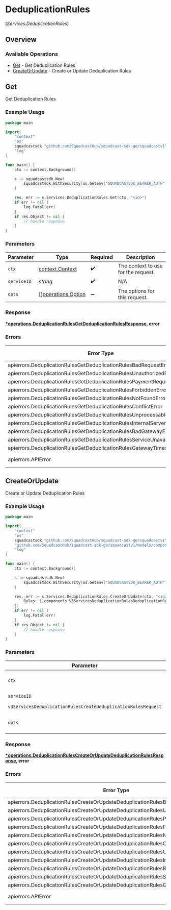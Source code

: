 # DeduplicationRules
(*Services.DeduplicationRules*)

## Overview

### Available Operations

* [Get](#get) - Get Deduplication Rules
* [CreateOrUpdate](#createorupdate) - Create or Update Deduplication Rules

## Get

Get Deduplication Rules

### Example Usage

<!-- UsageSnippet language="go" operationID="DeduplicationRules_getDeduplicationRules" method="get" path="/v3/services/{serviceID}/deduplication-rules" -->
```go
package main

import(
	"context"
	"os"
	squadcastsdk "github.com/SquadcastHub/squadcast-sdk-go/squadcastv1"
	"log"
)

func main() {
    ctx := context.Background()

    s := squadcastsdk.New(
        squadcastsdk.WithSecurity(os.Getenv("SQUADCASTSDK_BEARER_AUTH")),
    )

    res, err := s.Services.DeduplicationRules.Get(ctx, "<id>")
    if err != nil {
        log.Fatal(err)
    }
    if res.Object != nil {
        // handle response
    }
}
```

### Parameters

| Parameter                                                | Type                                                     | Required                                                 | Description                                              |
| -------------------------------------------------------- | -------------------------------------------------------- | -------------------------------------------------------- | -------------------------------------------------------- |
| `ctx`                                                    | [context.Context](https://pkg.go.dev/context#Context)    | :heavy_check_mark:                                       | The context to use for the request.                      |
| `serviceID`                                              | *string*                                                 | :heavy_check_mark:                                       | N/A                                                      |
| `opts`                                                   | [][operations.Option](../../models/operations/option.md) | :heavy_minus_sign:                                       | The options for this request.                            |

### Response

**[*operations.DeduplicationRulesGetDeduplicationRulesResponse](../../models/operations/deduplicationrulesgetdeduplicationrulesresponse.md), error**

### Errors

| Error Type                                                                | Status Code                                                               | Content Type                                                              |
| ------------------------------------------------------------------------- | ------------------------------------------------------------------------- | ------------------------------------------------------------------------- |
| apierrors.DeduplicationRulesGetDeduplicationRulesBadRequestError          | 400                                                                       | application/json                                                          |
| apierrors.DeduplicationRulesGetDeduplicationRulesUnauthorizedError        | 401                                                                       | application/json                                                          |
| apierrors.DeduplicationRulesGetDeduplicationRulesPaymentRequiredError     | 402                                                                       | application/json                                                          |
| apierrors.DeduplicationRulesGetDeduplicationRulesForbiddenError           | 403                                                                       | application/json                                                          |
| apierrors.DeduplicationRulesGetDeduplicationRulesNotFoundError            | 404                                                                       | application/json                                                          |
| apierrors.DeduplicationRulesGetDeduplicationRulesConflictError            | 409                                                                       | application/json                                                          |
| apierrors.DeduplicationRulesGetDeduplicationRulesUnprocessableEntityError | 422                                                                       | application/json                                                          |
| apierrors.DeduplicationRulesGetDeduplicationRulesInternalServerError      | 500                                                                       | application/json                                                          |
| apierrors.DeduplicationRulesGetDeduplicationRulesBadGatewayError          | 502                                                                       | application/json                                                          |
| apierrors.DeduplicationRulesGetDeduplicationRulesServiceUnavailableError  | 503                                                                       | application/json                                                          |
| apierrors.DeduplicationRulesGetDeduplicationRulesGatewayTimeoutError      | 504                                                                       | application/json                                                          |
| apierrors.APIError                                                        | 4XX, 5XX                                                                  | \*/\*                                                                     |

## CreateOrUpdate

Create or Update Deduplication Rules

### Example Usage

<!-- UsageSnippet language="go" operationID="DeduplicationRules_createOrUpdateDeduplicationRules" method="post" path="/v3/services/{serviceID}/deduplication-rules" -->
```go
package main

import(
	"context"
	"os"
	squadcastsdk "github.com/SquadcastHub/squadcast-sdk-go/squadcastv1"
	"github.com/SquadcastHub/squadcast-sdk-go/squadcastv1/models/components"
	"log"
)

func main() {
    ctx := context.Background()

    s := squadcastsdk.New(
        squadcastsdk.WithSecurity(os.Getenv("SQUADCASTSDK_BEARER_AUTH")),
    )

    res, err := s.Services.DeduplicationRules.CreateOrUpdate(ctx, "<id>", components.V3ServicesDeduplicationRulesCreateDeduplicationRulesRequest{
        Rules: []components.V3ServicesDeduplicationRulesDeduplicationRule{},
    })
    if err != nil {
        log.Fatal(err)
    }
    if res.Object != nil {
        // handle response
    }
}
```

### Parameters

| Parameter                                                                                                                                                        | Type                                                                                                                                                             | Required                                                                                                                                                         | Description                                                                                                                                                      |
| ---------------------------------------------------------------------------------------------------------------------------------------------------------------- | ---------------------------------------------------------------------------------------------------------------------------------------------------------------- | ---------------------------------------------------------------------------------------------------------------------------------------------------------------- | ---------------------------------------------------------------------------------------------------------------------------------------------------------------- |
| `ctx`                                                                                                                                                            | [context.Context](https://pkg.go.dev/context#Context)                                                                                                            | :heavy_check_mark:                                                                                                                                               | The context to use for the request.                                                                                                                              |
| `serviceID`                                                                                                                                                      | *string*                                                                                                                                                         | :heavy_check_mark:                                                                                                                                               | N/A                                                                                                                                                              |
| `v3ServicesDeduplicationRulesCreateDeduplicationRulesRequest`                                                                                                    | [components.V3ServicesDeduplicationRulesCreateDeduplicationRulesRequest](../../models/components/v3servicesdeduplicationrulescreatededuplicationrulesrequest.md) | :heavy_check_mark:                                                                                                                                               | N/A                                                                                                                                                              |
| `opts`                                                                                                                                                           | [][operations.Option](../../models/operations/option.md)                                                                                                         | :heavy_minus_sign:                                                                                                                                               | The options for this request.                                                                                                                                    |

### Response

**[*operations.DeduplicationRulesCreateOrUpdateDeduplicationRulesResponse](../../models/operations/deduplicationrulescreateorupdatededuplicationrulesresponse.md), error**

### Errors

| Error Type                                                                           | Status Code                                                                          | Content Type                                                                         |
| ------------------------------------------------------------------------------------ | ------------------------------------------------------------------------------------ | ------------------------------------------------------------------------------------ |
| apierrors.DeduplicationRulesCreateOrUpdateDeduplicationRulesBadRequestError          | 400                                                                                  | application/json                                                                     |
| apierrors.DeduplicationRulesCreateOrUpdateDeduplicationRulesUnauthorizedError        | 401                                                                                  | application/json                                                                     |
| apierrors.DeduplicationRulesCreateOrUpdateDeduplicationRulesPaymentRequiredError     | 402                                                                                  | application/json                                                                     |
| apierrors.DeduplicationRulesCreateOrUpdateDeduplicationRulesForbiddenError           | 403                                                                                  | application/json                                                                     |
| apierrors.DeduplicationRulesCreateOrUpdateDeduplicationRulesNotFoundError            | 404                                                                                  | application/json                                                                     |
| apierrors.DeduplicationRulesCreateOrUpdateDeduplicationRulesConflictError            | 409                                                                                  | application/json                                                                     |
| apierrors.DeduplicationRulesCreateOrUpdateDeduplicationRulesUnprocessableEntityError | 422                                                                                  | application/json                                                                     |
| apierrors.DeduplicationRulesCreateOrUpdateDeduplicationRulesInternalServerError      | 500                                                                                  | application/json                                                                     |
| apierrors.DeduplicationRulesCreateOrUpdateDeduplicationRulesBadGatewayError          | 502                                                                                  | application/json                                                                     |
| apierrors.DeduplicationRulesCreateOrUpdateDeduplicationRulesServiceUnavailableError  | 503                                                                                  | application/json                                                                     |
| apierrors.DeduplicationRulesCreateOrUpdateDeduplicationRulesGatewayTimeoutError      | 504                                                                                  | application/json                                                                     |
| apierrors.APIError                                                                   | 4XX, 5XX                                                                             | \*/\*                                                                                |